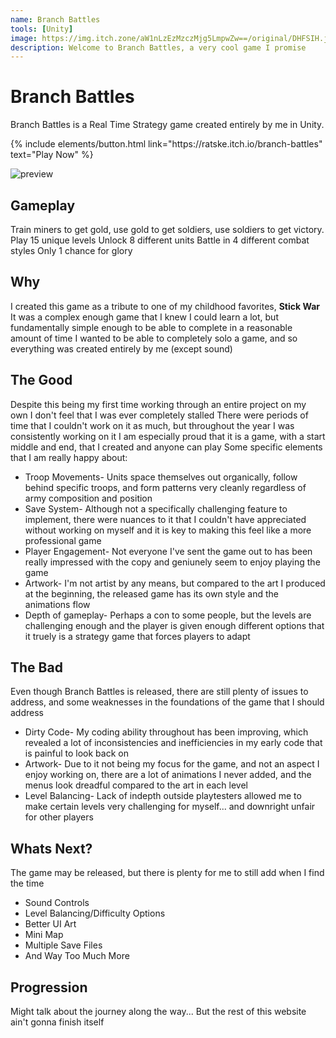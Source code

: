 ```yaml
---
name: Branch Battles
tools: [Unity]
image: https://img.itch.zone/aW1nLzEzMzczMjg5LmpwZw==/original/DHFSIH.jpg
description: Welcome to Branch Battles, a very cool game I promise
---
```


# Branch Battles

Branch Battles is a Real Time Strategy game created entirely by me in Unity.

<p class="text-center">
{% include elements/button.html link="https://ratske.itch.io/branch-battles" text="Play Now" %}
</p>

![preview](https://img.itch.zone/aW1nLzEzMzczMjg5LmpwZw==/original/DHFSIH.jpg)

## Gameplay

Train miners to get gold, use gold to get soldiers, use soldiers to get victory.
Play 15 unique levels
Unlock 8 different units
Battle in 4 different combat styles
Only 1 chance for glory


## Why

I created this game as a tribute to one of my childhood favorites, **Stick War**
It was a complex enough game that I knew I could learn a lot, but fundamentally simple enough to be able to complete in a reasonable amount of time
I wanted to be able to completely solo a game, and so everything was created entirely by me (except sound)


## The Good

Despite this being my first time working through an entire project on my own I don't feel that I was ever completely stalled
There were periods of time that I couldn't work on it as much, but throughout the year I was consistently working on it
I am especially proud that it is a game, with a start middle and end, that I created and anyone can play
Some specific elements that I am really happy about:
* Troop Movements- Units space themselves out organically, follow behind specific troops, and form patterns very cleanly regardless of army composition and position
* Save System- Although not a specifically challenging feature to implement, there were nuances to it that I couldn't have appreciated without working on myself and it is key to making this feel like a more professional game
* Player Engagement- Not everyone I've sent the game out to has been really impressed with the copy and geniunely seem to enjoy playing the game
* Artwork- I'm not artist by any means, but compared to the art I produced at the beginning, the released game has its own style and the animations flow
* Depth of gameplay- Perhaps a con to some people, but the levels are challenging enough and the player is given enough different options that it truely is a strategy game that forces players to adapt 

## The Bad

Even though Branch Battles is released, there are still plenty of issues to address, and some weaknesses in the foundations of the game that I should address
* Dirty Code- My coding ability throughout has been improving, which revealed a lot of inconsistencies and inefficiencies in my early code that is painful to look back on
* Artwork- Due to it not being my focus for the game, and not an aspect I enjoy working on, there are a lot of animations I never added, and the menus look dreadful compared to the art in each level
* Level Balancing- Lack of indepth outside playtesters allowed me to make certain levels very challenging for myself... and downright unfair for other players

## Whats Next?

The game may be released, but there is plenty for me to still add when I find the time
* Sound Controls
* Level Balancing/Difficulty Options
* Better UI Art
* Mini Map
* Multiple Save Files
* And Way Too Much More

## Progression

Might talk about the journey along the way... But the rest of this website ain't gonna finish itself
